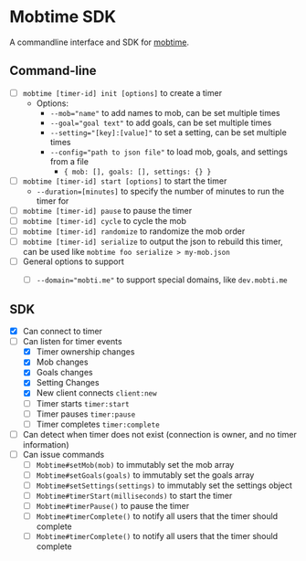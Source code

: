 # Mobtime SDK

A commandline interface and SDK for [mobtime](https://mobti.me).

## Command-line

 - [ ] `mobtime [timer-id] init [options]` to create a timer
   - Options:
     - `--mob="name"` to add names to mob, can be set multiple times
     - `--goal="goal text"` to add goals, can be set multiple times
     - `--setting="[key]:[value]"` to set a setting, can be set multiple times
     - `--config="path to json file"` to load mob, goals, and settings from a file
       - `{ mob: [], goals: [], settings: {} }`
 - [ ] `mobtime [timer-id] start [options]` to start the timer
   - `--duration=[minutes]` to specify the number of minutes to run the timer for
 - [ ] `mobtime [timer-id] pause` to pause the timer
 - [ ] `mobtime [timer-id] cycle` to cycle the mob
 - [ ] `mobtime [timer-id] randomize` to randomize the mob order
 - [ ] `mobtime [timer-id] serialize` to output the json to rebuild this timer, can be used like `mobtime foo serialize > my-mob.json`
 - [ ] General options to support
   - [ ] `--domain="mobti.me"` to support special domains, like `dev.mobti.me`


## SDK

 - [x] Can connect to timer
 - [ ] Can listen for timer events
   - [x] Timer ownership changes
   - [x] Mob changes
   - [x] Goals changes
   - [x] Setting Changes
   - [x] New client connects `client:new`
   - [ ] Timer starts `timer:start`
   - [ ] Timer pauses `timer:pause`
   - [ ] Timer completes `timer:complete`
 - [ ] Can detect when timer does not exist (connection is owner, and no timer information)
 - [ ] Can issue commands
   - [ ] `Mobtime#setMob(mob)` to immutably set the mob array
   - [ ] `Mobtime#setGoals(goals)` to immutably set the goals array
   - [ ] `Mobtime#setSettings(settings)` to immutably set the settings object
   - [ ] `Mobtime#timerStart(milliseconds)` to start the timer
   - [ ] `Mobtime#timerPause()` to pause the timer
   - [ ] `Mobtime#timerComplete()` to notify all users that the timer should complete
   - [ ] `Mobtime#timerComplete()` to notify all users that the timer should complete
